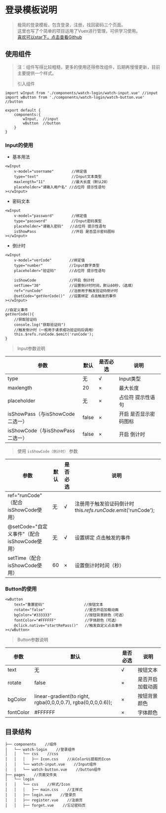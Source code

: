 # 登录模板说明  
> 极简的登录模板，包含登录，注册，找回密码三个页面。  
> 这里也写了个简单的项目运用了Vuex进行管理，可供学习使用。  
> [喜欢可以star下，点击查看Github](https://github.com/AmosHuKe/Watch-Test)    

## 使用组件  
> 注：组件写得比较粗糙，更多的使用还得修改组件，后期再慢慢更新，目前主要提供一个样式。
>    
> 引入组件  

```  
import wInput from './components/watch-login/watch-input.vue' //input
import wButton from './components/watch-login/watch-button.vue' //button

export default {
	components:{
		wInput,  //input
		wButton  //button
	}
}
```  

### Input的使用    

* 基本用法  

```
<wInput
	v-model="username"        //绑定值
	type="text"               //Input文本类型
	maxlength="11"            //最大长度（默认20）
	placeholder="请输入用户名" //占位符 提示性语句
></wInput>
```

* 密码文本  

```
<wInput
	v-model="password"        //绑定值
	type="password"           //Input密码类型
	placeholder="请输入密码"   //占位符 提示性语句
	isShowPass                //开启 是否显示密码图标
></wInput>
```

* 倒计时

```
<wInput
	v-model="verCode"        //绑定值
	type="number"            //Input数字类型
	placeholder="验证码"      //占位符 提示性语句
	
	isShowCode               //开启 倒计时
	setTime="30"             //设置倒计时时间，默认60秒，（选填）
	ref="runCode"            //注册用于触发验证码倒计时
	@setCode="getVerCode()"  //设置绑定 点击触发的事件
></wInput>

//自定义事件
getVerCode(){
	//获取验证码
	console.log("获取验证码")
	//触发倒计时（一般用于请求成功验证码后调用）
	this.$refs.runCode.$emit('runCode'); 
}
```

> Input参数说明

| 参数 | 默认 | 是否必选 | 说明 |  
|-----|----|----|----|  
| type | 无 | √ | Input类型 |  
| maxlength | 20 | × | 最大长度 |  
| placeholder | 无 | × | 占位符 提示性语句 |  
| isShowPass（与isShowCode二选一） | false | × | 开启 是否显示密码图标 |  
| isShowCode（与isShowPass二选一） | false | × | 开启 倒计时 |  

> 使用 `isShowCode（倒计时）` 参数  

| 参数 | 默认 | 是否必选 | 说明 |  
|-----|----|----|----|  
| ref="runCode" （配合isShowCode使用） | 无 | √ | 注册用于触发验证码倒计时 this.$refs.runCode.$emit('runCode'); |  
| @setCode="自定义事件"（配合isShowCode使用） | 无 | √ | 设置绑定 点击触发的事件 |  
| setTime（配合isShowCode使用） | 60 | × | 设置倒计时时间（秒） |  
 


### Button的使用  

```
<wButton 
	text="重置密码"                  //按钮文本
	rotate="false"                  //是否开启加载动画
	bgColor="#333333"               //按钮背景颜色（可选）
	fontColor="#FFFFFF"             //字体颜色（可选）
	@click.native="startRePass()"   //触发自定义点击事件
></wButton>
```

> Button参数说明

| 参数 | 默认 | 是否必选 | 说明 |  
|-----|----|----|----|  
| text | 无 | √ | 按钮文本 |  
| rotate | false | × | 是否开启加载动画 |  
| bgColor | linear-gradient(to right, rgba(0,0,0,0.7), rgba(0,0,0,0.6)); | × | 按钮背景颜色 |  
| fontColor | #FFFFFF | × | 字体颜色 |  


## 目录结构  
```
├── components    //组件
│   └── watch-login    //登录组件
│   │   └── css    //css
│   │   │   ├── Icon.css    //从ColorUi提取的Icon
│   │   └── watch-input.vue    //Input组件
│   │   └── watch-button.vue    //button组件
├── pages    //页面文件夹  
│   └── login
│   │   └── css    //样式/Icon
│   │   │   ├── main.css    //主样式
│   │   ├── login.vue    //登录页
│   │   ├── register.vue    //注册页
│   │   ├── forget.vue    //忘记密码页
```
